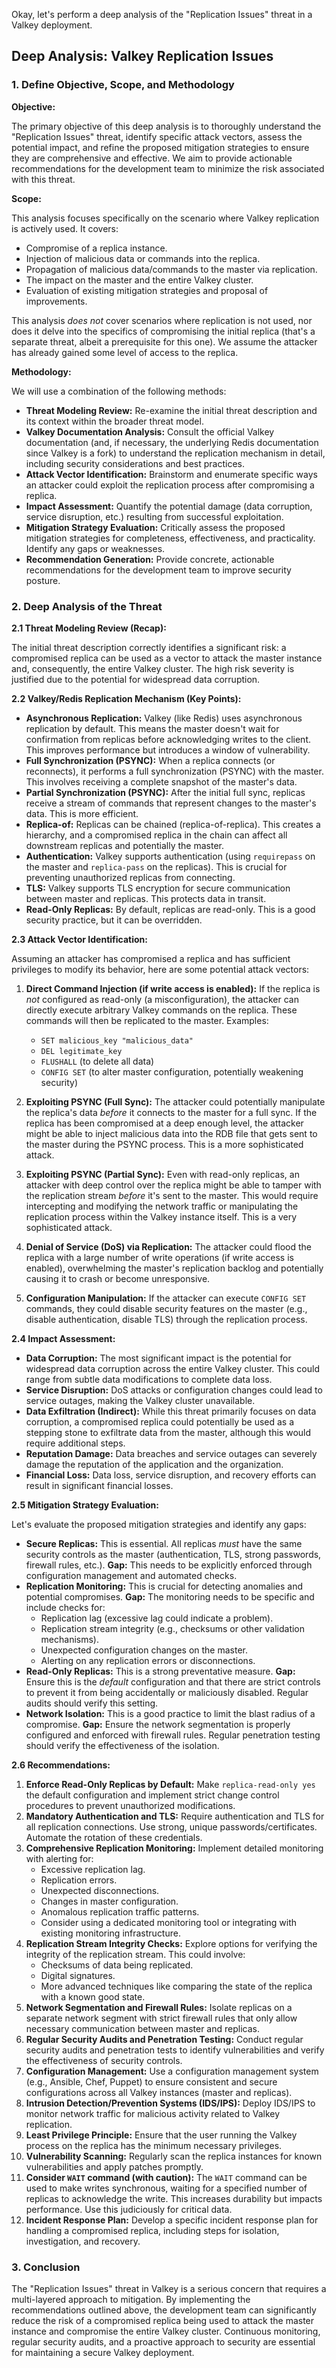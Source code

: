 Okay, let's perform a deep analysis of the "Replication Issues" threat in a Valkey deployment.

## Deep Analysis: Valkey Replication Issues

### 1. Define Objective, Scope, and Methodology

**Objective:**

The primary objective of this deep analysis is to thoroughly understand the "Replication Issues" threat, identify specific attack vectors, assess the potential impact, and refine the proposed mitigation strategies to ensure they are comprehensive and effective.  We aim to provide actionable recommendations for the development team to minimize the risk associated with this threat.

**Scope:**

This analysis focuses specifically on the scenario where Valkey replication is actively used.  It covers:

*   Compromise of a replica instance.
*   Injection of malicious data or commands into the replica.
*   Propagation of malicious data/commands to the master via replication.
*   The impact on the master and the entire Valkey cluster.
*   Evaluation of existing mitigation strategies and proposal of improvements.

This analysis *does not* cover scenarios where replication is not used, nor does it delve into the specifics of compromising the initial replica (that's a separate threat, albeit a prerequisite for this one).  We assume the attacker has already gained some level of access to the replica.

**Methodology:**

We will use a combination of the following methods:

*   **Threat Modeling Review:**  Re-examine the initial threat description and its context within the broader threat model.
*   **Valkey Documentation Analysis:**  Consult the official Valkey documentation (and, if necessary, the underlying Redis documentation since Valkey is a fork) to understand the replication mechanism in detail, including security considerations and best practices.
*   **Attack Vector Identification:**  Brainstorm and enumerate specific ways an attacker could exploit the replication process after compromising a replica.
*   **Impact Assessment:**  Quantify the potential damage (data corruption, service disruption, etc.) resulting from successful exploitation.
*   **Mitigation Strategy Evaluation:**  Critically assess the proposed mitigation strategies for completeness, effectiveness, and practicality.  Identify any gaps or weaknesses.
*   **Recommendation Generation:**  Provide concrete, actionable recommendations for the development team to improve security posture.

### 2. Deep Analysis of the Threat

**2.1 Threat Modeling Review (Recap):**

The initial threat description correctly identifies a significant risk: a compromised replica can be used as a vector to attack the master instance and, consequently, the entire Valkey cluster.  The high risk severity is justified due to the potential for widespread data corruption.

**2.2 Valkey/Redis Replication Mechanism (Key Points):**

*   **Asynchronous Replication:** Valkey (like Redis) uses asynchronous replication by default.  This means the master doesn't wait for confirmation from replicas before acknowledging writes to the client.  This improves performance but introduces a window of vulnerability.
*   **Full Synchronization (PSYNC):**  When a replica connects (or reconnects), it performs a full synchronization (PSYNC) with the master.  This involves receiving a complete snapshot of the master's data.
*   **Partial Synchronization (PSYNC):**  After the initial full sync, replicas receive a stream of commands that represent changes to the master's data.  This is more efficient.
*   **Replica-of:**  Replicas can be chained (replica-of-replica).  This creates a hierarchy, and a compromised replica in the chain can affect all downstream replicas and potentially the master.
*   **Authentication:**  Valkey supports authentication (using `requirepass` on the master and `replica-pass` on the replicas).  This is crucial for preventing unauthorized replicas from connecting.
*   **TLS:**  Valkey supports TLS encryption for secure communication between master and replicas. This protects data in transit.
*   **Read-Only Replicas:**  By default, replicas are read-only.  This is a good security practice, but it can be overridden.

**2.3 Attack Vector Identification:**

Assuming an attacker has compromised a replica and has sufficient privileges to modify its behavior, here are some potential attack vectors:

1.  **Direct Command Injection (if write access is enabled):** If the replica is *not* configured as read-only (a misconfiguration), the attacker can directly execute arbitrary Valkey commands on the replica. These commands will then be replicated to the master.  Examples:
    *   `SET malicious_key "malicious_data"`
    *   `DEL legitimate_key`
    *   `FLUSHALL` (to delete all data)
    *   `CONFIG SET` (to alter master configuration, potentially weakening security)

2.  **Exploiting PSYNC (Full Sync):**  The attacker could potentially manipulate the replica's data *before* it connects to the master for a full sync.  If the replica has been compromised at a deep enough level, the attacker might be able to inject malicious data into the RDB file that gets sent to the master during the PSYNC process. This is a more sophisticated attack.

3.  **Exploiting PSYNC (Partial Sync):**  Even with read-only replicas, an attacker with deep control over the replica might be able to tamper with the replication stream *before* it's sent to the master.  This would require intercepting and modifying the network traffic or manipulating the replication process within the Valkey instance itself. This is a very sophisticated attack.

4.  **Denial of Service (DoS) via Replication:**  The attacker could flood the replica with a large number of write operations (if write access is enabled), overwhelming the master's replication backlog and potentially causing it to crash or become unresponsive.

5.  **Configuration Manipulation:** If the attacker can execute `CONFIG SET` commands, they could disable security features on the master (e.g., disable authentication, disable TLS) through the replication process.

**2.4 Impact Assessment:**

*   **Data Corruption:**  The most significant impact is the potential for widespread data corruption across the entire Valkey cluster.  This could range from subtle data modifications to complete data loss.
*   **Service Disruption:**  DoS attacks or configuration changes could lead to service outages, making the Valkey cluster unavailable.
*   **Data Exfiltration (Indirect):** While this threat primarily focuses on data corruption, a compromised replica could potentially be used as a stepping stone to exfiltrate data from the master, although this would require additional steps.
*   **Reputation Damage:**  Data breaches and service outages can severely damage the reputation of the application and the organization.
*   **Financial Loss:**  Data loss, service disruption, and recovery efforts can result in significant financial losses.

**2.5 Mitigation Strategy Evaluation:**

Let's evaluate the proposed mitigation strategies and identify any gaps:

*   **Secure Replicas:**  This is essential.  All replicas *must* have the same security controls as the master (authentication, TLS, strong passwords, firewall rules, etc.).  **Gap:**  This needs to be explicitly enforced through configuration management and automated checks.
*   **Replication Monitoring:**  This is crucial for detecting anomalies and potential compromises.  **Gap:**  The monitoring needs to be specific and include checks for:
    *   Replication lag (excessive lag could indicate a problem).
    *   Replication stream integrity (e.g., checksums or other validation mechanisms).
    *   Unexpected configuration changes on the master.
    *   Alerting on any replication errors or disconnections.
*   **Read-Only Replicas:**  This is a strong preventative measure.  **Gap:**  Ensure this is the *default* configuration and that there are strict controls to prevent it from being accidentally or maliciously disabled.  Regular audits should verify this setting.
*   **Network Isolation:**  This is a good practice to limit the blast radius of a compromise.  **Gap:**  Ensure the network segmentation is properly configured and enforced with firewall rules.  Regular penetration testing should verify the effectiveness of the isolation.

**2.6 Recommendations:**

1.  **Enforce Read-Only Replicas by Default:**  Make `replica-read-only yes` the default configuration and implement strict change control procedures to prevent unauthorized modifications.
2.  **Mandatory Authentication and TLS:**  Require authentication and TLS for all replication connections.  Use strong, unique passwords/certificates.  Automate the rotation of these credentials.
3.  **Comprehensive Replication Monitoring:** Implement detailed monitoring with alerting for:
    *   Excessive replication lag.
    *   Replication errors.
    *   Unexpected disconnections.
    *   Changes in master configuration.
    *   Anomalous replication traffic patterns.
    *   Consider using a dedicated monitoring tool or integrating with existing monitoring infrastructure.
4.  **Replication Stream Integrity Checks:**  Explore options for verifying the integrity of the replication stream.  This could involve:
    *   Checksums of data being replicated.
    *   Digital signatures.
    *   More advanced techniques like comparing the state of the replica with a known good state.
5.  **Network Segmentation and Firewall Rules:**  Isolate replicas on a separate network segment with strict firewall rules that only allow necessary communication between master and replicas.
6.  **Regular Security Audits and Penetration Testing:**  Conduct regular security audits and penetration tests to identify vulnerabilities and verify the effectiveness of security controls.
7.  **Configuration Management:**  Use a configuration management system (e.g., Ansible, Chef, Puppet) to ensure consistent and secure configurations across all Valkey instances (master and replicas).
8.  **Intrusion Detection/Prevention Systems (IDS/IPS):**  Deploy IDS/IPS to monitor network traffic for malicious activity related to Valkey replication.
9.  **Least Privilege Principle:** Ensure that the user running the Valkey process on the replica has the minimum necessary privileges.
10. **Vulnerability Scanning:** Regularly scan the replica instances for known vulnerabilities and apply patches promptly.
11. **Consider `WAIT` command (with caution):** The `WAIT` command can be used to make writes synchronous, waiting for a specified number of replicas to acknowledge the write. This increases durability but impacts performance. Use this judiciously for critical data.
12. **Incident Response Plan:** Develop a specific incident response plan for handling a compromised replica, including steps for isolation, investigation, and recovery.

### 3. Conclusion

The "Replication Issues" threat in Valkey is a serious concern that requires a multi-layered approach to mitigation. By implementing the recommendations outlined above, the development team can significantly reduce the risk of a compromised replica being used to attack the master instance and compromise the entire Valkey cluster. Continuous monitoring, regular security audits, and a proactive approach to security are essential for maintaining a secure Valkey deployment.